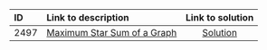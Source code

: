 | ID | Link to description | Link to solution
|:---|:---|:---:|
| 2497 | [Maximum Star Sum of a Graph](https://leetcode.com/problems/maximum-star-sum-of-a-graph/) | [Solution](https://github.com/versenyi98/leetcode-solutions/tree/main/LeetCode/2497.%20Maximum%20Star%20Sum%20of%20a%20Graph)|
